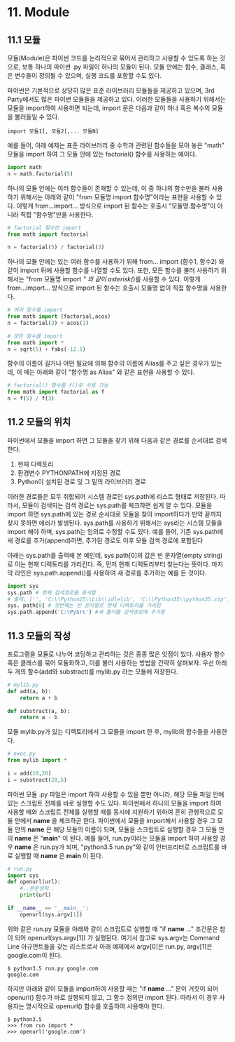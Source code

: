 # 11. Module

## 11.1 모듈
모듈(Module)은 파이썬 코드를 논리적으로 묶어서 관리하고 사용할 수 있도록 하는 것으로, 보통 하나의 파이썬 .py 파일이 하나의 모듈이 된다. 모듈 안에는 함수, 클래스, 혹은 변수들이 정의될 수 있으며, 실행 코드를 포함할 수도 있다.

파이썬은 기본적으로 상당히 많은 표준 라이브러리 모듈들을 제공하고 있으며, 3rd Party에서도 많은 파이쎤 모듈들을 제공하고 있다. 이러한 모듈들을 사용하기 위해서는 모듈을 import하여 사용하면 되는데, import 문은 다음과 같이 하나 혹은 복수의 모듈을 불러들일 수 있다.

```
import 모듈1[, 모듈2[,... 모듈N]
```

예를 들어, 아래 예제는 표준 라이브러리 중 수학과 관련된 함수들을 모아 놓은 "math" 모듈을 import 하여 그 모듈 안에 있는 factorial() 함수를 사용하는 예이다.

```python
import math
n = math.factorial(5)
```

하나의 모듈 안에는 여러 함수들이 존재할 수 있는데, 이 중 하나의 함수만을 불러 사용하기 위해서는 아래와 같이 "from 모듈명 import 함수명"이라는 표현을 사용할 수 있다. 이렇게 from...import... 방식으로 import 된 함수는 호출시 "모듈명.함수명"이 아니라 직접 "함수명"만을 사용한다.

```python
# factorial 함수만 import
from math import factorial  
 
n = factorial(5) / factorial(3) 
```

하나의 모듈 안에는 있는 여러 함수를 사용하기 위해 from... import (함수1, 함수2) 와 같이 import 뒤에 사용할 함수를 나열할 수도 있다. 또한, 모든 함수를 불러 사용하기 위해서는 "from 모듈명 import *" 와 같이 asterisk(*)를 사용할 수 있다. 이렇게 from...import... 방식으로 import 된 함수는 호출시 모듈명 없이 직접 함수명을 사용한다.

```python
# 여러 함수를 import
from math import (factorial,acos)
n = factorial(3) + acos(1)
 
# 모든 함수를 import
from math import *
n = sqrt(5) + fabs(-12.5) 
```

함수의 이름이 길거나 어떤 필요에 의해 함수의 이름에 Alias를 주고 싶은 경우가 있는데, 이 때는 아래와 같이 "함수명 as Alias" 와 같은 표현을 사용할 수 있다.

```python
# factorial() 함수를 f()로 사용 가능
from math import factorial as f
n = f(5) / f(3)
```

## 11.2 모듈의 위치
파이썬에서 모듈을 import 하면 그 모듈을 찾기 위해 다음과 같은 경로를 순서대로 검색한다.

1. 현재 디렉토리
1. 환경변수 PYTHONPATH에 지정된 경로
1. Python이 설치된 경로 및 그 밑의 라이브러리 경로

이러한 경로들은 모두 취합되어 시스템 경로인 sys.path에 리스트 형태로 저장된다. 따라서, 모듈이 검색되는 검색 경로는 sys.path를 체크하면 쉽게 알 수 있다. 모듈을 import 하면 sys.path에 있는 경로 순서대로 모듈을 찾아 import하다가 만약 끝까지 찾지 못하면 에러가 발생된다.
sys.path를 사용하기 위해서는 sys라는 시스템 모듈을 import 해야 하며, sys.path는 임의로 수정할 수도 있다. 예를 들어, 기존 sys.path에 새 경로를 추가(append)하면, 추가된 경로도 이후 모듈 검색 경로에 포함된다

아래는 sys.path를 출력해 본 예인데, sys.path[0]의 값은 빈 문자열(empty string)로 이는 현재 디렉토리를 가리킨다. 즉, 먼저 현재 디렉토리부터 찾는다는 뜻이다. 마지막 라인은 sys.path.append()를 사용하여 새 경로를 추가하는 예를 든 것이다.

```python
import sys
sys.path # 현재 검색경로를 표시함
# 출력: ['', 'C:\\Python25\\Lib\\idlelib', 'C:\\Python35\\python35.zip', 'C:\\Python35\\DLLs', 'C:\\Python35\\lib', 'C:\\Python35', 'C:\\Python35\\lib\\site-packages']
sys. path[0] # 첫번째는 빈 문자열로 현재 디렉토리를 가리킴
sys.path.append('C:\PySrc') #새 폴더를 검색경로에 추가함
```

## 11.3 모듈의 작성
프로그램을 모듈로 나누어 코딩하고 관리하는 것은 종종 많은 잇점이 있다. 사용자 함수 혹은 클래스를 묶어 모듈화하고, 이를 불러 사용하는 방법을 간략히 살펴보자. 우선 아래 두 개의 함수(add와 substract)를 mylib.py 라는 모듈에 저장한다.

```python
# mylib.py
def add(a, b):
    return a + b
 
def substract(a, b):
    return a - b
```

모듈 mylib.py가 있는 디렉토리에서 그 모듈을 import 한 후, mylib의 함수들을 사용한다.

```python
# exec.py
from mylib import *
 
i = add(10,20)
i = substract(20,5)
```

파이썬 모듈 .py 파일은 import 하여 사용할 수 있을 뿐만 아니라, 해당 모듈 파일 안에 있는 스크립트 전체를 바로 실행할 수도 있다. 파이썬에서 하나의 모듈을 import 하여 사용할 때와 스크립트 전체를 실행할 때를 동시에 지원하기 위하여 흔히 관행적으로 모듈 안에서 __name__ 을 체크하곤 한다. 파이썬에서 모듈을 import해서 사용할 경우 그 모듈 안의 __name__ 은 해당 모듈의 이름이 되며, 모듈을 스크립트로 실행할 경우 그 모듈 안의 __name__ 은 "__main__" 이 된다. 예를 들어, run.py이라는 모듈을 import 하여 사용할 경우 __name__ 은 run.py가 되며, "python3.5 run.py"와 같이 인터프리터로 스크립트를 바로 실행할 때 __name__ 은 __main__ 이 된다.

```python
# run.py
import sys
def openurl(url):
    #..본문생략..
    print(url)
 
if __name__ == '__main__':
    openurl(sys.argv[1]) 
```

위와 같은 run.py 모듈을 아래와 같이 스크립트로 실행할 때 "if __name__ ..." 조건문은 참이 되어 openurl(sys.argv[1]) 가 실행된다. 여기서 참고로 sys.argv는 Command Line 아규먼트들을 갖는 리스트로서 아래 예제에서 argv[0]은 run.py, argv[1]은 google.com이 된다.

```
$ python3.5 run.py google.com
google.com
```

하지만 아래와 같이 모듈을 import하여 사용할 때는 "if __name__ ..." 문이 거짓이 되어 openurl() 함수가 바로 실행되지 않고, 그 함수 정의만 import 된다. 따라서 이 경우 사용자는 명시적으로 openurl() 함수를 호출하여 사용해야 한다.

```
$ python3.5 
>>> from run import *
>>> openurl('google.com')
```
